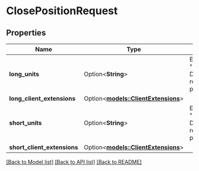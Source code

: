 # ClosePositionRequest

## Properties

Name | Type | Description | Notes
------------ | ------------- | ------------- | -------------
**long_units** | Option<**String**> | Either \"ALL\", \"NONE\", or a DecimalNumber reflection a partial unit | [optional]
**long_client_extensions** | Option<[**models::ClientExtensions**](ClientExtensions.md)> |  | [optional]
**short_units** | Option<**String**> | Either \"ALL\", \"NONE\", or a DecimalNumber reflection a partial unit | [optional]
**short_client_extensions** | Option<[**models::ClientExtensions**](ClientExtensions.md)> |  | [optional]

[[Back to Model list]](../README.md#documentation-for-models) [[Back to API list]](../README.md#documentation-for-api-endpoints) [[Back to README]](../README.md)


